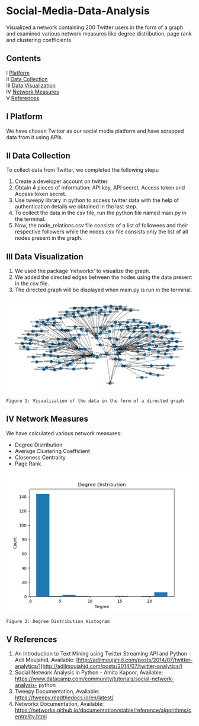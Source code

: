 # Social-Media-Data-Analysis
Visualized a network containing 200 Twitter users in the form of a graph and examined various network measures like degree distribution, page rank and clustering coefficients

## Contents

I [Platform](#i-platform)\
II [Data Collection](#ii-data-collection)\
III [Data Visualization](#iii-data-visualization)\
IV [Network Measures](#iv-network-measures)\
V [References](#v-references)


## I Platform

We have chosen Twitter as our social media platform and have scrapped data from it
using APIs.

## II Data Collection


To collect data from Twitter, we completed the following steps:

1. Create a developer account on twitter.
2. Obtain 4 pieces of information: API key, API secret, Access token and Access token
    secret.
3. Use tweepy library in python to access twitter data with the help of authentication
    details we obtained in the last step.
4. To collect the data in the csv file, run the python file named main.py in the terminal.
5. Now, the node_relations.csv file consists of a list of followees and their respective
    followers while the nodes.csv file consists only the list of all nodes present in the
    graph.


## III Data Visualization

1. We used the package ’networkx’ to visualize the graph.
2. We added the directed edges between the nodes using the data present in the csv
    file.
3. The directed graph will be displayed when main.py is run in the terminal.


![fig1](/images/Figure_1.png)
```
Figure 1: Visualization of the data in the form of a directed graph
```

## IV Network Measures

We have calculated various network measures:

* Degree Distribution
* Average Clustering Coefficient
* Closeness Centrality
* Page Rank


![fig1](/images/Figure_2.png)
```
Figure 2: Degree Distribution Histogram
```

## V References

1. An Introduction to Text Mining using Twitter Streaming API and Python - Adil
    Moujahid,
    Available: [http://adilmoujahid.com/posts/2014/07/twitter-analytics/](http://adilmoujahid.com/posts/2014/07/twitter-analytics/)
2. Social Network Analysis in Python - Amita Kapoor,
    Available: https://www.datacamp.com/community/tutorials/social-network-analysis-
    python
3. Tweepy Documentation,
    Available: https://tweepy.readthedocs.io/en/latest/
4. Networkx Documentation,
    Available: https://networkx.github.io/documentation/stable/reference/algorithms/centrality.html


